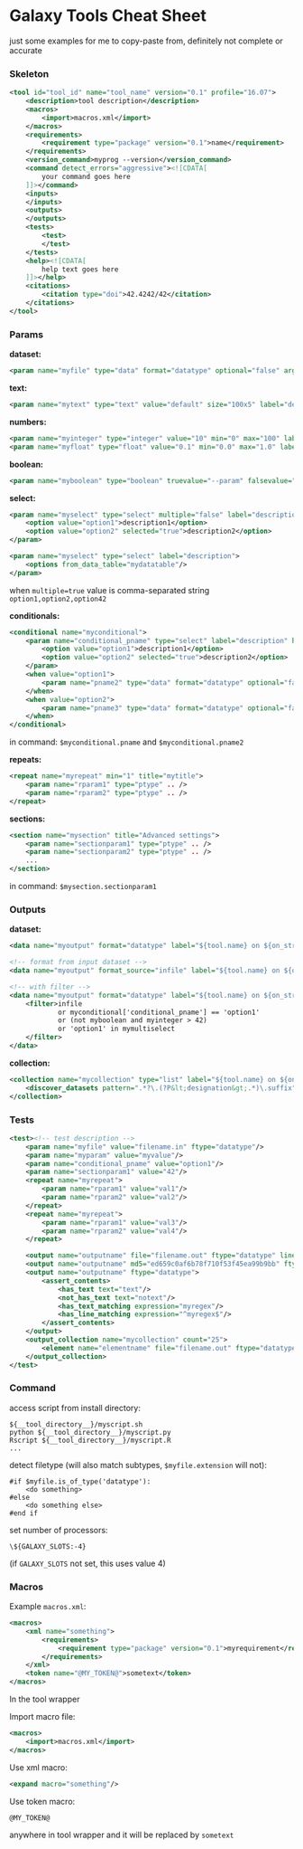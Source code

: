 # Galaxy Tools Cheat Sheet

just some examples for me to copy-paste from, definitely not complete or accurate

### Skeleton

```xml
<tool id="tool_id" name="tool_name" version="0.1" profile="16.07">
    <description>tool description</description>
    <macros>
        <import>macros.xml</import>
    </macros>
    <requirements>
        <requirement type="package" version="0.1">name</requirement>
    </requirements>
    <version_command>myprog --version</version_command>
    <command detect_errors="aggressive"><![CDATA[
        your command goes here
    ]]></command>
    <inputs>
    </inputs>
    <outputs>
    </outputs>
    <tests>
        <test>
        </test>
    </tests>
    <help><![CDATA[
        help text goes here
    ]]></help>
    <citations>
        <citation type="doi">42.4242/42</citation>
    </citations>
</tool>
```

### Params

**dataset:**
```xml
<param name="myfile" type="data" format="datatype" optional="false" argument="--clarg" label="description" help=""/>
```

**text:**
```xml
<param name="mytext" type="text" value="default" size="100x5" label="description" help=""/>
```

**numbers:**
```xml
<param name="myinteger" type="integer" value="10" min="0" max="100" label="description" help=""/>
<param name="myfloat" type="float" value="0.1" min="0.0" max="1.0" label="description" help=""/>
```

**boolean:**
```xml
<param name="myboolean" type="boolean" truevalue="--param" falsevalue="" checked="true" label="description" help=""/>
```

**select:**
```xml
<param name="myselect" type="select" multiple="false" label="description" help="">
    <option value="option1">description1</option>
    <option value="option2" selected="true">description2</option>
</param>

<param name="myselect" type="select" label="description">
    <options from_data_table="mydatatable"/>
</param>
```

when `multiple=true` value is comma-separated string `option1,option2,option42`

**conditionals:**
```xml
<conditional name="myconditional">
    <param name="conditional_pname" type="select" label="description" help="">
        <option value="option1">description1</option>
        <option value="option2" selected="true">description2</option>
    </param>
    <when value="option1">
        <param name="pname2" type="data" format="datatype" optional="false" label="description" help=""/>
    </when>
    <when value="option2">
        <param name="pname3" type="data" format="datatype" optional="false" label="description" help=""/>
    </when>
</conditional>
```

in command: `$myconditional.pname` and `$myconditional.pname2`

**repeats:**

```xml
<repeat name="myrepeat" min="1" title="mytitle">
    <param name="rparam1" type="ptype" .. />
    <param name="rparam2" type="ptype" .. />
</repeat>
```

**sections:**

```xml
<section name="mysection" title="Advanced settings">
    <param name="sectionparam1" type="ptype" .. />
    <param name="sectionparam2" type="ptype" .. />
    ...
</section>
```

in command: `$mysection.sectionparam1`


### Outputs

**dataset:**
```xml
<data name="myoutput" format="datatype" label="${tool.name} on ${on_string}: description"/>

<!-- format from input dataset -->
<data name="myoutput" format_source="infile" label="${tool.name} on ${on_string}: description"/>

<!-- with filter -->
<data name="myoutput" format="datatype" label="${tool.name} on ${on_string}: description">
    <filter>infile
            or myconditional['conditional_pname'] == 'option1'
            or (not myboolean and myinteger > 42)
            or 'option1' in mymultiselect
    </filter>
</data>
```

**collection:**
```xml
<collection name="mycollection" type="list" label="${tool.name} on ${on_string}: description">
    <discover_datasets pattern=".*?\.(?P&lt;designation&gt;.*)\.suffix" directory="subdir" format="datatype"/>
</collection>
```

### Tests

```xml
<test><!-- test description -->
    <param name="myfile" value="filename.in" ftype="datatype"/>
    <param name="myparam" value="myvalue"/>
    <param name="conditional_pname" value="option1"/>
    <param name="sectionparam1" value="42"/>
    <repeat name="myrepeat">
        <param name="rparam1" value="val1"/>
        <param name="rparam2" value="val2"/>
    </repeat>
    <repeat name="myrepeat">
        <param name="rparam1" value="val3"/>
        <param name="rparam2" value="val4"/>
    </repeat>

    <output name="outputname" file="filename.out" ftype="datatype" lines_diff="x"/>
    <output name="outputname" md5="ed659c0af6b78f710f53f45ea99b9bb" ftype="datatype"/>
    <output name="outputname" ftype="datatype">
        <assert_contents>
            <has_text text="text"/>
            <not_has_text text="notext"/>
            <has_text_matching expression="myregex"/>
            <has_line_matching expression="^myregex$"/>
        </assert_contents>
    </output>
    <output_collection name="mycollection" count="25">
        <element name="elementname" file="filename.out" ftype="datatype"/>
    </output_collection>
</test>
```

### Command

access script from install directory:

```cheetah
${__tool_directory__}/myscript.sh
python ${__tool_directory__}/myscript.py
Rscript ${__tool_directory__}/myscript.R
...
```

detect filetype (will also match subtypes, `$myfile.extension` will not):

```cheetah
#if $myfile.is_of_type('datatype'):
    <do something>
#else
    <do something else>
#end if
```

set number of processors:

```cheetah
\${GALAXY_SLOTS:-4}
```

(if `GALAXY_SLOTS` not set, this uses value 4)

### Macros

Example `macros.xml`:

```xml
<macros>
    <xml name="something">
        <requirements>
            <requirement type="package" version="0.1">myrequirement</requirement>
        </requirements>
    </xml>
    <token name="@MY_TOKEN@">sometext</token>
</macros>
```

In the tool wrapper

Import macro file:

```xml
<macros>
    <import>macros.xml</import>
</macros>
```

Use xml macro:

```xml
<expand macro="something"/>
```

Use token macro:

```xml
@MY_TOKEN@
```

anywhere in tool wrapper and it will be replaced by `sometext`
